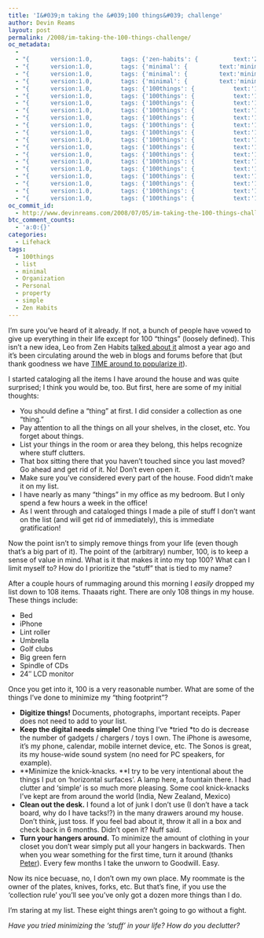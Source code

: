 ```yaml
---
title: 'I&#039;m taking the &#039;100 things&#039; challenge'
author: Devin Reams
layout: post
permalink: /2008/im-taking-the-100-things-challenge/
oc_metadata:
  - 
  - "{		version:1.0,		tags: {'zen-habits': {			text:'Zen Habits',			slug:'zen-habits',			source:{			url:'http://d.opencalais.com/pershash-1/839593d4-822d-3f9f-a11b-eea4bcd99c78',			type:{			url:'http://s.opencalais.com/1/type/em/e/Person',			iconURL:'',			name:'Person'		},			name:'Zen Habits',			nInstances:1		},			bucketName:'current'		},'minimal': {			text:'minimal',			slug:'minimal',			source:null,			bucketName:'current'		},'simple': {			text:'simple',			slug:'simple',			source:null,			bucketName:'current'		},'property': {			text:'property',			slug:'property',			source:null,			bucketName:'current'		}}	}"
  - "{		version:1.0,		tags: {'minimal': {			text:'minimal',			slug:'minimal',			source:null,			bucketName:'current'		},'property': {			text:'property',			slug:'property',			source:null,			bucketName:'current'		},'simple': {			text:'simple',			slug:'simple',			source:null,			bucketName:'current'		},'zen-habits': {			text:'Zen Habits',			slug:'zen-habits',			source:null,			bucketName:'current'		}}	}"
  - "{		version:1.0,		tags: {'minimal': {			text:'minimal',			slug:'minimal',			source:null,			bucketName:'current'		},'property': {			text:'property',			slug:'property',			source:null,			bucketName:'current'		},'simple': {			text:'simple',			slug:'simple',			source:null,			bucketName:'current'		},'zen-habits': {			text:'Zen Habits',			slug:'zen-habits',			source:null,			bucketName:'current'		}}	}"
  - "{		version:1.0,		tags: {'minimal': {			text:'minimal',			slug:'minimal',			source:null,			bucketName:'current'		},'property': {			text:'property',			slug:'property',			source:null,			bucketName:'current'		},'simple': {			text:'simple',			slug:'simple',			source:null,			bucketName:'current'		},'zen-habits': {			text:'Zen Habits',			slug:'zen-habits',			source:null,			bucketName:'current'		},'100things': {			text:'100things',			slug:'100things',			source:null,			bucketName:'current'		}}	}"
  - "{		version:1.0,		tags: {'100things': {			text:'100things',			slug:'100things',			source:null,			bucketName:'current'		},'minimal': {			text:'minimal',			slug:'minimal',			source:null,			bucketName:'current'		},'property': {			text:'property',			slug:'property',			source:null,			bucketName:'current'		},'simple': {			text:'simple',			slug:'simple',			source:null,			bucketName:'current'		},'zen-habits': {			text:'Zen Habits',			slug:'zen-habits',			source:null,			bucketName:'current'		}}	}"
  - "{		version:1.0,		tags: {'100things': {			text:'100things',			slug:'100things',			source:null,			bucketName:'current'		},'minimal': {			text:'minimal',			slug:'minimal',			source:null,			bucketName:'current'		},'property': {			text:'property',			slug:'property',			source:null,			bucketName:'current'		},'simple': {			text:'simple',			slug:'simple',			source:null,			bucketName:'current'		},'zen-habits': {			text:'Zen Habits',			slug:'zen-habits',			source:null,			bucketName:'current'		}}	}"
  - "{		version:1.0,		tags: {'100things': {			text:'100things',			slug:'100things',			source:null,			bucketName:'current'		},'minimal': {			text:'minimal',			slug:'minimal',			source:null,			bucketName:'current'		},'property': {			text:'property',			slug:'property',			source:null,			bucketName:'current'		},'simple': {			text:'simple',			slug:'simple',			source:null,			bucketName:'current'		},'zen-habits': {			text:'Zen Habits',			slug:'zen-habits',			source:null,			bucketName:'current'		}}	}"
  - "{		version:1.0,		tags: {'100things': {			text:'100things',			slug:'100things',			source:null,			bucketName:'current'		},'minimal': {			text:'minimal',			slug:'minimal',			source:null,			bucketName:'current'		},'property': {			text:'property',			slug:'property',			source:null,			bucketName:'current'		},'simple': {			text:'simple',			slug:'simple',			source:null,			bucketName:'current'		},'zen-habits': {			text:'Zen Habits',			slug:'zen-habits',			source:null,			bucketName:'current'		}}	}"
  - "{		version:1.0,		tags: {'100things': {			text:'100things',			slug:'100things',			source:null,			bucketName:'current'		},'minimal': {			text:'minimal',			slug:'minimal',			source:null,			bucketName:'current'		},'property': {			text:'property',			slug:'property',			source:null,			bucketName:'current'		},'simple': {			text:'simple',			slug:'simple',			source:null,			bucketName:'current'		},'zen-habits': {			text:'Zen Habits',			slug:'zen-habits',			source:null,			bucketName:'current'		}}	}"
  - "{		version:1.0,		tags: {'100things': {			text:'100things',			slug:'100things',			source:null,			bucketName:'current'		},'minimal': {			text:'minimal',			slug:'minimal',			source:null,			bucketName:'current'		},'property': {			text:'property',			slug:'property',			source:null,			bucketName:'current'		},'simple': {			text:'simple',			slug:'simple',			source:null,			bucketName:'current'		},'zen-habits': {			text:'Zen Habits',			slug:'zen-habits',			source:null,			bucketName:'current'		}}	}"
  - "{		version:1.0,		tags: {'100things': {			text:'100things',			slug:'100things',			source:null,			bucketName:'current'		},'minimal': {			text:'minimal',			slug:'minimal',			source:null,			bucketName:'current'		},'property': {			text:'property',			slug:'property',			source:null,			bucketName:'current'		},'simple': {			text:'simple',			slug:'simple',			source:null,			bucketName:'current'		},'zen-habits': {			text:'Zen Habits',			slug:'zen-habits',			source:null,			bucketName:'current'		}}	}"
  - "{		version:1.0,		tags: {'100things': {			text:'100things',			slug:'100things',			source:null,			bucketName:'current'		},'minimal': {			text:'minimal',			slug:'minimal',			source:null,			bucketName:'current'		},'property': {			text:'property',			slug:'property',			source:null,			bucketName:'current'		},'simple': {			text:'simple',			slug:'simple',			source:null,			bucketName:'current'		},'zen-habits': {			text:'Zen Habits',			slug:'zen-habits',			source:null,			bucketName:'current'		}}	}"
  - "{		version:1.0,		tags: {'100things': {			text:'100things',			slug:'100things',			source:null,			bucketName:'current'		},'minimal': {			text:'minimal',			slug:'minimal',			source:null,			bucketName:'current'		},'property': {			text:'property',			slug:'property',			source:null,			bucketName:'current'		},'simple': {			text:'simple',			slug:'simple',			source:null,			bucketName:'current'		},'zen-habits': {			text:'Zen Habits',			slug:'zen-habits',			source:null,			bucketName:'current'		}}	}"
  - "{		version:1.0,		tags: {'100things': {			text:'100things',			slug:'100things',			source:null,			bucketName:'current'		},'minimal': {			text:'minimal',			slug:'minimal',			source:null,			bucketName:'current'		},'property': {			text:'property',			slug:'property',			source:null,			bucketName:'current'		},'simple': {			text:'simple',			slug:'simple',			source:null,			bucketName:'current'		},'zen-habits': {			text:'Zen Habits',			slug:'zen-habits',			source:null,			bucketName:'current'		},'mobile-internet-device': {			text:'mobile internet device',			slug:'mobile-internet-device',			source:{			url:'http://d.opencalais.com/genericHasher-1/ece9498f-4340-3d6e-b151-b260baaca359',			type:{			url:'http://s.opencalais.com/1/type/em/e/IndustryTerm',			iconURL:'',			name:'IndustryTerm'		},			name:'mobile internet device',			nInstances:1		},			bucketName:'blacklisted'		},'mexico': {			text:'Mexico',			slug:'mexico',			source:{			url:'http://d.opencalais.com/genericHasher-1/92956dc3-4c11-340f-b4b5-1266cd1c7c5c',			type:{			url:'http://s.opencalais.com/1/type/em/e/Country',			iconURL:'',			name:'Country'		},			name:'Mexico',			nInstances:1		},			bucketName:'blacklisted'		},'new-zealand': {			text:'New Zealand',			slug:'new-zealand',			source:{			url:'http://d.opencalais.com/genericHasher-1/70c799e9-e419-3fad-9f19-d4bd223c5e24',			type:{			url:'http://s.opencalais.com/1/type/em/e/Country',			iconURL:'',			name:'Country'		},			name:'New Zealand',			nInstances:1		},			bucketName:'blacklisted'		},'india': {			text:'India',			slug:'india',			source:{			url:'http://d.opencalais.com/genericHasher-1/69b2e356-c1e7-3f3b-bab3-676f21d08e4d',			type:{			url:'http://s.opencalais.com/1/type/em/e/Country',			iconURL:'',			name:'Country'		},			name:'India',			nInstances:1		},			bucketName:'blacklisted'		},'list': {			text:'list',			slug:'list',			source:null,			bucketName:'current'		}}	}"
  - "{		version:1.0,		tags: {'100things': {			text:'100things',			slug:'100things',			source:null,			bucketName:'current'		},'list': {			text:'list',			slug:'list',			source:null,			bucketName:'current'		},'minimal': {			text:'minimal',			slug:'minimal',			source:null,			bucketName:'current'		},'property': {			text:'property',			slug:'property',			source:null,			bucketName:'current'		},'simple': {			text:'simple',			slug:'simple',			source:null,			bucketName:'current'		},'zen-habits': {			text:'Zen Habits',			slug:'zen-habits',			source:null,			bucketName:'current'		}}	}"
  - "{		version:1.0,		tags: {'100things': {			text:'100things',			slug:'100things',			source:null,			bucketName:'current'		},'list': {			text:'list',			slug:'list',			source:null,			bucketName:'current'		},'minimal': {			text:'minimal',			slug:'minimal',			source:null,			bucketName:'current'		},'property': {			text:'property',			slug:'property',			source:null,			bucketName:'current'		},'simple': {			text:'simple',			slug:'simple',			source:null,			bucketName:'current'		},'zen-habits': {			text:'Zen Habits',			slug:'zen-habits',			source:null,			bucketName:'current'		},'mobile-internet-device': {			text:'mobile internet device',			slug:'mobile-internet-device',			source:{			url:'http://d.opencalais.com/genericHasher-1/ece9498f-4340-3d6e-b151-b260baaca359',			type:{			url:'http://s.opencalais.com/1/type/em/e/IndustryTerm',			iconURL:'',			name:'IndustryTerm'		},			name:'mobile internet device',			nInstances:1		},			bucketName:'blacklisted'		},'mexico': {			text:'Mexico',			slug:'mexico',			source:{			url:'http://d.opencalais.com/genericHasher-1/92956dc3-4c11-340f-b4b5-1266cd1c7c5c',			type:{			url:'http://s.opencalais.com/1/type/em/e/Country',			iconURL:'',			name:'Country'		},			name:'Mexico',			nInstances:1		},			bucketName:'blacklisted'		},'new-zealand': {			text:'New Zealand',			slug:'new-zealand',			source:{			url:'http://d.opencalais.com/genericHasher-1/70c799e9-e419-3fad-9f19-d4bd223c5e24',			type:{			url:'http://s.opencalais.com/1/type/em/e/Country',			iconURL:'',			name:'Country'		},			name:'New Zealand',			nInstances:1		},			bucketName:'blacklisted'		},'india': {			text:'India',			slug:'india',			source:{			url:'http://d.opencalais.com/genericHasher-1/69b2e356-c1e7-3f3b-bab3-676f21d08e4d',			type:{			url:'http://s.opencalais.com/1/type/em/e/Country',			iconURL:'',			name:'Country'		},			name:'India',			nInstances:1		},			bucketName:'blacklisted'		}}	}"
  - "{		version:1.0,		tags: {'100things': {			text:'100things',			slug:'100things',			source:null,			bucketName:'current'		},'list': {			text:'list',			slug:'list',			source:null,			bucketName:'current'		},'minimal': {			text:'minimal',			slug:'minimal',			source:null,			bucketName:'current'		},'property': {			text:'property',			slug:'property',			source:null,			bucketName:'current'		},'simple': {			text:'simple',			slug:'simple',			source:null,			bucketName:'current'		},'zen-habits': {			text:'Zen Habits',			slug:'zen-habits',			source:null,			bucketName:'current'		},'mobile-internet-device': {			text:'mobile internet device',			slug:'mobile-internet-device',			source:{			url:'http://d.opencalais.com/genericHasher-1/ece9498f-4340-3d6e-b151-b260baaca359',			type:{			url:'http://s.opencalais.com/1/type/em/e/IndustryTerm',			iconURL:'',			name:'IndustryTerm'		},			name:'mobile internet device',			nInstances:1		},			bucketName:'blacklisted'		},'mexico': {			text:'Mexico',			slug:'mexico',			source:{			url:'http://d.opencalais.com/genericHasher-1/92956dc3-4c11-340f-b4b5-1266cd1c7c5c',			type:{			url:'http://s.opencalais.com/1/type/em/e/Country',			iconURL:'',			name:'Country'		},			name:'Mexico',			nInstances:1		},			bucketName:'blacklisted'		},'new-zealand': {			text:'New Zealand',			slug:'new-zealand',			source:{			url:'http://d.opencalais.com/genericHasher-1/70c799e9-e419-3fad-9f19-d4bd223c5e24',			type:{			url:'http://s.opencalais.com/1/type/em/e/Country',			iconURL:'',			name:'Country'		},			name:'New Zealand',			nInstances:1		},			bucketName:'blacklisted'		},'india': {			text:'India',			slug:'india',			source:{			url:'http://d.opencalais.com/genericHasher-1/69b2e356-c1e7-3f3b-bab3-676f21d08e4d',			type:{			url:'http://s.opencalais.com/1/type/em/e/Country',			iconURL:'',			name:'Country'		},			name:'India',			nInstances:1		},			bucketName:'blacklisted'		}}	}"
  - "{		version:1.0,		tags: {'100things': {			text:'100things',			slug:'100things',			source:null,			bucketName:'current'		},'list': {			text:'list',			slug:'list',			source:null,			bucketName:'current'		},'minimal': {			text:'minimal',			slug:'minimal',			source:null,			bucketName:'current'		},'property': {			text:'property',			slug:'property',			source:null,			bucketName:'current'		},'simple': {			text:'simple',			slug:'simple',			source:null,			bucketName:'current'		},'zen-habits': {			text:'Zen Habits',			slug:'zen-habits',			source:null,			bucketName:'current'		}}	}"
  - "{		version:1.0,		tags: {'100things': {			text:'100things',			slug:'100things',			source:null,			bucketName:'current'		},'list': {			text:'list',			slug:'list',			source:null,			bucketName:'current'		},'minimal': {			text:'minimal',			slug:'minimal',			source:null,			bucketName:'current'		},'property': {			text:'property',			slug:'property',			source:null,			bucketName:'current'		},'simple': {			text:'simple',			slug:'simple',			source:null,			bucketName:'current'		},'zen-habits': {			text:'Zen Habits',			slug:'zen-habits',			source:null,			bucketName:'current'		}}	}"
  - "{		version:1.0,		tags: {'100things': {			text:'100things',			slug:'100things',			source:null,			bucketName:'current'		},'list': {			text:'list',			slug:'list',			source:null,			bucketName:'current'		},'minimal': {			text:'minimal',			slug:'minimal',			source:null,			bucketName:'current'		},'property': {			text:'property',			slug:'property',			source:null,			bucketName:'current'		},'simple': {			text:'simple',			slug:'simple',			source:null,			bucketName:'current'		},'zen-habits': {			text:'Zen Habits',			slug:'zen-habits',			source:null,			bucketName:'current'		}}	}"
oc_commit_id:
  - http://www.devinreams.com/2008/07/05/im-taking-the-100-things-challenge/1215308037
btc_comment_counts:
  - 'a:0:{}'
categories:
  - Lifehack
tags:
  - 100things
  - list
  - minimal
  - Organization
  - Personal
  - property
  - simple
  - Zen Habits
---
```

[<img style="float: left;" src="http://farm1.static.flickr.com/3/3825537_9167e2534b_m.jpg" alt="" />][1] I&#8217;m sure you&#8217;ve heard of it already. If not, a bunch of people have vowed to give up everything in their life except for 100 &#8220;things&#8221; (loosely defined). This isn&#8217;t a new idea, Leo from Zen Habits [talked about it][2] almost a year ago and it&#8217;s been circulating around the web in blogs and forums before that (but thank goodness we have [TIME around to popularize it][3]).

I started cataloging all the items I have around the house and was quite surprised; I think you would be, too. But first, here are some of my initial thoughts:

*   You should define a &#8220;thing&#8221; at first. I did consider a collection as one &#8220;thing.&#8221;
*   Pay attention to all the things on all your shelves, in the closet, etc. You forget about things.
*   List your things in the room or area they belong, this helps recognize where stuff clutters.
*   That box sitting there that you haven&#8217;t touched since you last moved? Go ahead and get rid of it. No! Don&#8217;t even open it.
*   Make sure you&#8217;ve considered every part of the house. Food didn&#8217;t make it on my list.
*   I have nearly as many &#8220;things&#8221; in my office as my bedroom. But I only spend a few hours a week in the office!
*   As I went through and cataloged things I made a pile of stuff I don&#8217;t want on the list (and will get rid of immediately), this is immediate gratification!

Now the point isn&#8217;t to simply remove things from your life (even though that&#8217;s a big part of it). The point of the (arbitrary) number, 100, is to keep a sense of value in mind. What is it that makes it into my top 100? What can I limit myself to? How do I prioritize the &#8220;stuff&#8221; that is tied to my name?

After a couple hours of rummaging around this morning I *easily* dropped my list down to 108 items. Thaaats right. There are only 108 things in my house. These things include:

*   Bed
*   iPhone
*   Lint roller
*   Umbrella
*   Golf clubs
*   Big green fern
*   Spindle of CDs
*   24&#8243; LCD monitor

[<img style="float: right;" src="http://farm1.static.flickr.com/62/167212709_ce34762e57_m.jpg" alt="" />][4]Once you get into it, 100 is a very reasonable number. What are some of the things I&#8217;ve done to minimize my &#8220;thing footprint&#8221;?

*   **Digitize things!** Documents, photographs, important receipts. Paper does not need to add to your list.
*   **Keep the digital needs simple!** One thing I&#8217;ve *tried *to do is decrease the number of gadgets / chargers / toys I own. The iPhone is awesome, it&#8217;s my phone, calendar, mobile internet device, etc. The Sonos is great, its my house-wide sound system (no need for PC speakers, for example).
*   **Minimize the knick-knacks. **I try to be very intentional about the things I put on &#8216;horizontal surfaces&#8217;. A lamp here, a fountain there. I had clutter and &#8216;simple&#8217; is so much more pleasing. Some cool knick-knacks I&#8217;ve kept are from around the world (India, New Zealand, Mexico)
*   **Clean out the desk.** I found a lot of junk I don&#8217;t use (I don&#8217;t have a tack board, why do I have tacks!?) in the many drawers around my house. Don&#8217;t think, just toss. If you feel bad about it, throw it all in a box and check back in 6 months. Didn&#8217;t open it? Nuff said.
*   **Turn your hangers around.** To minimize the amount of clothing in your closet you don&#8217;t wear simply put all your hangers in backwards. Then when you wear something for the first time, turn it around (thanks [Peter][5]). Every few months I take the unworn to Goodwill. Easy.

Now its nice becuase, no, I don&#8217;t own my own place. My roommate is the owner of the plates, knives, forks, etc. But that&#8217;s fine, if you use the &#8216;collection rule&#8217; you&#8217;ll see you&#8217;ve only got a dozen more things than I do.

I&#8217;m staring at my list. These eight things aren&#8217;t going to go without a fight.

*Have you tried minimizing the &#8216;stuff&#8217; in your life? How do you declutter?*

 [1]: http://flickr.com/photos/83476873@N00/3825537 "Jealousy"
 [2]: http://zenhabits.net/2007/09/minimalist-fun-the-100-things-challenge/ "Minimalist Fun: The 100 Things Challenge"
 [3]: http://www.time.com/time/magazine/article/0,9171,1812048,00.html "How to Live With Just 100 Things"
 [4]: http://flickr.com/photos/49143508@N00/167212709
 [5]: http://tlc.discovery.com/fansites/cleansweep/bio/bio_07.html